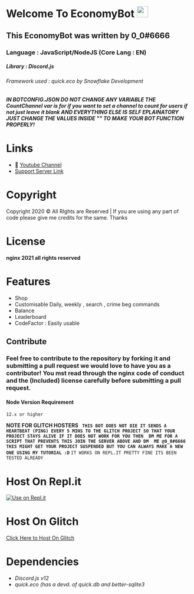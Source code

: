 # Welcome To EconomyBot <img src="https://raw.githubusercontent.com/MartinHeinz/MartinHeinz/master/wave.gif" width="30px">
## This EconomyBot was written by 0_0#6666
### Language : JavaScript/NodeJS (Core Lang : EN)
##### Library : Discord.js
###### Framework used : quick.eco by Snowflake Development

##### IN BOTCONFIG.JSON DO NOT CHANGE ANY VARIABLE THE CountChannel var is for if you want to set a channel to count for users if not just leave it blank AND EVERYTHING ELSE IS SELF EPLAINATORY JUST CHANGE THE VALUES INSIDE "" TO MAKE YOUR BOT FUNCTION PROPERLY!
# Links
- 🔗 [Youtube Channel](https://www.youtube.com/channel/UCF9E-xef9jL9QgziZRDHKKQ)
- [Support Server Link](https://discord.gg/REAW5VM)
# Copyright 
Copyright 2020 © All RIghts are Reserved | If you are using any part of code please give me credits for the same. Thanks

# License
**nginx 2021 all rights reserved**

# Features
- Shop
- Customisable Daily, weekly , search , crime beg commands
- Balance
- Leaderboard
- CodeFactor : Easily usable 
## Contribute 
### Feel free to contribute to the repository by forking it and submitting a pull request we would love to have you as a contributor! You mst read through the nginx code of conduct and the (Included) license carefully before submitting a pull request.
#### Node Version Requirement
``12.x or higher``

**NOTE FOR GLITCH HOSTERS 
`` THIS BOT DOES NOT DIE IT SENDS A HEARTBEAT (PING) EVERY 5 MINS TO THE GLITCH PROJECT SO THAT YOUR PROJECT STAYS ALIVE IF IT DOES NOT WORK FOR YOU THEN 
DM ME FOR A SCRIPT THAT PREVENTS THIS JOIN THE SERVER ABOVE AND DM  ME @0_0#6666 THIS MIGHT GET YOUR PROJECT SUSPENDED BUT YOU CAN ALWAYS
MAKE A NEW ONE USING MY TUTORIAL :D``**
``IT WORKS ON REPL.IT PRETTY FINE ITS BEEN TESTED ALREADY``

# Host On Repl.it
[![Use on Repl.it](https://repl.it/badge/github/ZeroDiscord/EconomyBot)](https://repl.it/github/ZeroDiscord/EconomyBot)
# Host On Glitch 
[Click Here to Host On Glitch](https://glitch.com/edit/#!/import/git?url=https://github.com/ZeroDiscord/EconomyBot/)

# Dependencies 
- *Discord.js v12*
- *quick.eco (has a devd. of quick.db and better-sqlite3*
